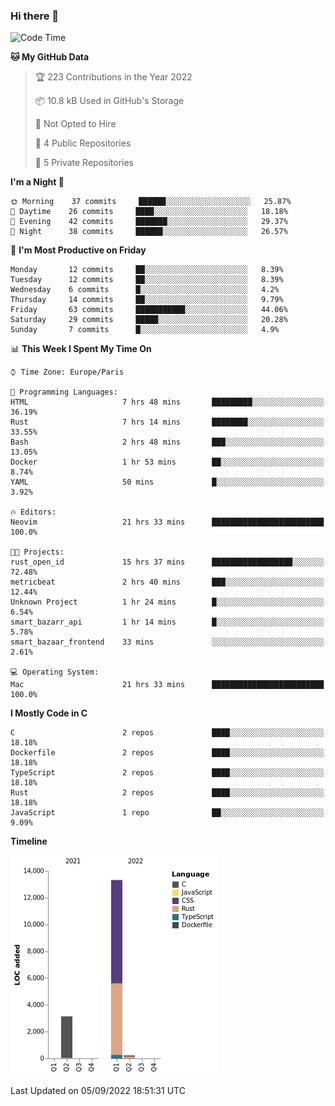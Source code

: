### Hi there 👋

<!--START_SECTION:waka-->
![Code Time](http://img.shields.io/badge/Code%20Time-1%2C602%20hrs%2014%20mins-blue)

**🐱 My GitHub Data** 

> 🏆 223 Contributions in the Year 2022
 > 
> 📦 10.8 kB Used in GitHub's Storage 
 > 
> 🚫 Not Opted to Hire
 > 
> 📜 4 Public Repositories 
 > 
> 🔑 5 Private Repositories  
 > 
**I'm a Night 🦉** 

```text
🌞 Morning    37 commits     ██████░░░░░░░░░░░░░░░░░░░   25.87% 
🌆 Daytime    26 commits     ████░░░░░░░░░░░░░░░░░░░░░   18.18% 
🌃 Evening    42 commits     ███████░░░░░░░░░░░░░░░░░░   29.37% 
🌙 Night      38 commits     ██████░░░░░░░░░░░░░░░░░░░   26.57%

```
📅 **I'm Most Productive on Friday** 

```text
Monday       12 commits     ██░░░░░░░░░░░░░░░░░░░░░░░   8.39% 
Tuesday      12 commits     ██░░░░░░░░░░░░░░░░░░░░░░░   8.39% 
Wednesday    6 commits      █░░░░░░░░░░░░░░░░░░░░░░░░   4.2% 
Thursday     14 commits     ██░░░░░░░░░░░░░░░░░░░░░░░   9.79% 
Friday       63 commits     ███████████░░░░░░░░░░░░░░   44.06% 
Saturday     29 commits     █████░░░░░░░░░░░░░░░░░░░░   20.28% 
Sunday       7 commits      █░░░░░░░░░░░░░░░░░░░░░░░░   4.9%

```


📊 **This Week I Spent My Time On** 

```text
⌚︎ Time Zone: Europe/Paris

💬 Programming Languages: 
HTML                     7 hrs 48 mins       █████████░░░░░░░░░░░░░░░░   36.19% 
Rust                     7 hrs 14 mins       ████████░░░░░░░░░░░░░░░░░   33.55% 
Bash                     2 hrs 48 mins       ███░░░░░░░░░░░░░░░░░░░░░░   13.05% 
Docker                   1 hr 53 mins        ██░░░░░░░░░░░░░░░░░░░░░░░   8.74% 
YAML                     50 mins             █░░░░░░░░░░░░░░░░░░░░░░░░   3.92%

🔥 Editors: 
Neovim                   21 hrs 33 mins      █████████████████████████   100.0%

🐱‍💻 Projects: 
rust_open_id             15 hrs 37 mins      ██████████████████░░░░░░░   72.48% 
metricbeat               2 hrs 40 mins       ███░░░░░░░░░░░░░░░░░░░░░░   12.44% 
Unknown Project          1 hr 24 mins        █░░░░░░░░░░░░░░░░░░░░░░░░   6.54% 
smart_bazarr_api         1 hr 14 mins        █░░░░░░░░░░░░░░░░░░░░░░░░   5.78% 
smart_bazaar_frontend    33 mins             ░░░░░░░░░░░░░░░░░░░░░░░░░   2.61%

💻 Operating System: 
Mac                      21 hrs 33 mins      █████████████████████████   100.0%

```

**I Mostly Code in C** 

```text
C                        2 repos             ████░░░░░░░░░░░░░░░░░░░░░   18.18% 
Dockerfile               2 repos             ████░░░░░░░░░░░░░░░░░░░░░   18.18% 
TypeScript               2 repos             ████░░░░░░░░░░░░░░░░░░░░░   18.18% 
Rust                     2 repos             ████░░░░░░░░░░░░░░░░░░░░░   18.18% 
JavaScript               1 repo              ██░░░░░░░░░░░░░░░░░░░░░░░   9.09%

```


**Timeline**

![Chart not found](https://raw.githubusercontent.com/nu-wa/nu-wa/main/charts/bar_graph.png) 


 Last Updated on 05/09/2022 18:51:31 UTC
<!--END_SECTION:waka-->

<!--
**nu-wa/nu-wa** is a ✨ _special_ ✨ repository because its `README.md` (this file) appears on your GitHub profile.

Here are some ideas to get you started:

- 🔭 I’m currently working on ...
- 🌱 I’m currently learning ...
- 👯 I’m looking to collaborate on ...
- 🤔 I’m looking for help with ...
- 💬 Ask me about ...
- 📫 How to reach me: ...
- 😄 Pronouns: ...
- ⚡ Fun fact: ...
-->
